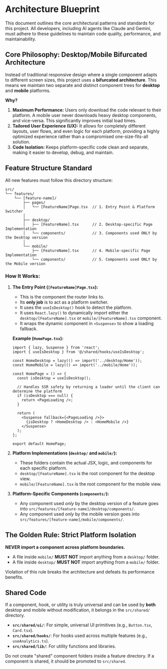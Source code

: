 # Architecture Blueprint

This document outlines the core architectural patterns and standards for this project. All developers, including AI agents like Claude and Gemini, must adhere to these guidelines to maintain code quality, performance, and maintainability.

## Core Philosophy: Desktop/Mobile Bifurcated Architecture

Instead of traditional responsive design where a single component adapts to different screen sizes, this project uses a **bifurcated architecture**. This means we maintain two separate and distinct component trees for **desktop** and **mobile** platforms.

**Why?**

1.  **Maximum Performance:** Users only download the code relevant to their platform. A mobile user never downloads heavy desktop components, and vice-versa. This significantly improves initial load times.
2.  **Tailored User Experience (UX):** It allows for completely different layouts, user flows, and even logic for each platform, providing a highly optimized experience rather than a compromised one-size-fits-all solution.
3.  **Code Isolation:** Keeps platform-specific code clean and separate, making it easier to develop, debug, and maintain.

## Feature Structure Standard

All new features must follow this directory structure:

```
src/
└── features/
    └── [feature-name]/
        ├── pages/
        │   └── [FeatureName]Page.tsx  // 1. Entry Point & Platform Switcher
        │
        ├── desktop/
        │   ├── [FeatureName].tsx      // 2. Desktop-specific Page Implementation
        │   └── components/            // 3. Components used ONLY by the Desktop version
        │
        └── mobile/
            ├── [FeatureName].tsx      // 4. Mobile-specific Page Implementation
            └── components/            // 5. Components used ONLY by the Mobile version
```

### How It Works:

1.  **The Entry Point (`[FeatureName]Page.tsx`):**
    *   This is the component the router links to.
    *   Its **only job** is to act as a platform switcher.
    *   It uses the `useIsDesktop()` hook to detect the platform.
    *   It uses `React.lazy()` to dynamically import either the `desktop/[FeatureName].tsx` or `mobile/[FeatureName].tsx` component.
    *   It wraps the dynamic component in `<Suspense>` to show a loading fallback.

    **Example (`HomePage.tsx`):**
    ```tsx
    import { lazy, Suspense } from 'react';
    import { useIsDesktop } from '@/shared/hooks/useIsDesktop';

    const HomeDesktop = lazy(() => import('../desktop/Home'));
    const HomeMobile = lazy(() => import('../mobile/Home'));

    const HomePage = () => {
      const isDesktop = useIsDesktop();

      // Handles SSR safety by returning a loader until the client can determine the platform
      if (isDesktop === null) {
        return <PageLoading />;
      }

      return (
        <Suspense fallback={<PageLoading />}>
          {isDesktop ? <HomeDesktop /> : <HomeMobile />}
        </Suspense>
      );
    };

    export default HomePage;
    ```

2.  **Platform Implementations (`desktop/` and `mobile/`):**
    *   These folders contain the actual JSX, logic, and components for each specific platform.
    *   `desktop/[FeatureName].tsx` is the root component for the desktop view.
    *   `mobile/[FeatureName].tsx` is the root component for the mobile view.

3.  **Platform-Specific Components (`components/`):**
    *   Any component used *only* by the desktop version of a feature goes into `src/features/[feature-name]/desktop/components/`.
    *   Any component used *only* by the mobile version goes into `src/features/[feature-name]/mobile/components/`.

## The Golden Rule: Strict Platform Isolation

**NEVER import a component across platform boundaries.**

-   A file inside `mobile/` **MUST NOT** import anything from a `desktop/` folder.
-   A file inside `desktop/` **MUST NOT** import anything from a `mobile/` folder.

Violation of this rule breaks the architecture and defeats its performance benefits.

## Shared Code

If a component, hook, or utility is truly universal and can be used by **both** desktop and mobile without modification, it belongs in the `src/shared/` directory.

-   **`src/shared/ui/`**: For simple, universal UI primitives (e.g., `Button.tsx`, `Card.tsx`).
-   **`src/shared/hooks/`**: For hooks used across multiple features (e.g., `useAnalytics.ts`).
-   **`src/shared/lib/`**: For utility functions and libraries.

Do not create "shared" component folders inside a feature directory. If a component is shared, it should be promoted to `src/shared`.
